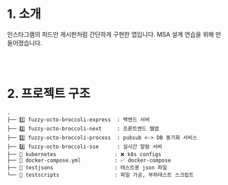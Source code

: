 # 1. 소개
인스타그램의 피드만 게시판처럼 간단하게 구현한 앱입니다. MSA 설계 연습을 위해 만들어졌습니다.

<br><br>

# 2. 프로젝트 구조
```
.
├── 1️⃣ fuzzy-octo-broccoli-express  : 백엔드 서버
├── 2️⃣ fuzzy-octo-broccoli-next     : 프론트엔드 웹앱
├── 3️⃣ fuzzy-octo-broccoli-process  : pubsub <-> DB 동기화 서비스
├── 4️⃣ fuzzy-octo-broccoli-sse      : 실시간 알람 서버
├── 📂 kubernetes                   : ❌ k8s configs
├── 📂 docker-compose.yml           : ✅ docker-compose
├── 📂 testjsons                    : 테스트용 json 파일
└── 📂 testscripts                  : 파일 가공, 부하테스트 스크립트
```
